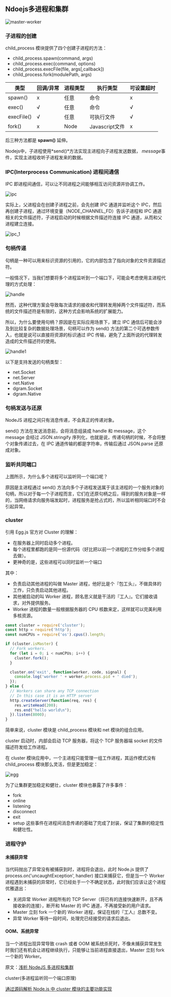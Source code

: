 ## Ndoejs多进程和集群

![master-worker](./images/master_worker.png)

### 子进程的创建

child_process 模块提供了四个创建子进程的方法：

+ child_process.spawn(command, args)
+ child_process.exec(command, options)
+ child_process.execFile(file, args[,callback])
+ child_process.fork(modulePath, args)

|类型|回调/异常|进程类型|执行类型|可设置超时|
|---|---|---|---|---|
|spawn()|x|任意|命令|x|
|exec()|√|任意|命令|√|
|execFile()|√|任意|可执行文件|√|
|fork()|x|Node|Javascript文件|x|

后三种方法都是 **spawn()** 延伸。

Nodejs中，子进程使用*send()*方法实现主进程向子进程发送数据， *message*事件，实现主进程收听子进程发来的数据。


### IPC(Interprocess Communication) 进程间通信

IPC 即进程间通信，可以让不同进程之间能够相互访问资源并协调工作。

![ipc](./images/IPC.png)

实际上，父进程会在创建子进程之前，会先创建 IPC 通道并监听这个 IPC，然后再创建子进程，通过环境变量（NODE_CHANNEL_FD）告诉子进程和 IPC 通道相关的文件描述符，子进程启动的时候根据文件描述符连接 IPC 通道，从而和父进程建立连接。

![ipc_1](./images/IPC_1.png)

### 句柄传递

句柄是一种可以用来标识资源的引用的，它的内部包含了指向对象的文件资源描述符。


一般情况下，当我们想要将多个进程监听到一个端口下，可能会考虑使用主进程代理的方式处理：

![handle](./images/handle.png)

然而，这种代理方案会导致每次请求的接收和代理转发用掉两个文件描述符，而系统的文件描述符是有限的，这种方式会影响系统的扩展能力。

所以，为什么要使用句柄？原因是在实际应用场景下，建立 IPC 通信后可能会涉及到比较复杂的数据处理场景，句柄可以作为 send() 方法的第二个可选参数传入，也就是说可以直接将资源的标识通过 IPC 传输，避免了上面所说的代理转发造成的文件描述符的使用。

![handle1](./images/handle1.png)

以下是支持发送的句柄类型：

+ net.Socket
+ net.Server
+ net.Native
+ dgram.Socket
+ dgram.Native


### 句柄发送与还原

NodeJS 进程之间只有消息传递，不会真正的传递对象。

send() 方法在发送消息前，会将消息组装成 handle 和 message，这个 message 会经过 JSON.stringify 序列化，也就是说，传递句柄的时候，不会将整个对象传递过去，在 IPC 通道传输的都是字符串，传输后通过 JSON.parse 还原成对象。

### 监听共同端口

上图所示，为什么多个进程可以监听同一个端口呢？

原因是主进程通过 send() 方法向多个子进程发送属于该主进程的一个服务对象的句柄，所以对于每一个子进程而言，它们在还原句柄之后，得到的服务对象是一样的，当网络请求向服务端发起时，进程服务是抢占式的，所以监听相同端口时不会引起异常。


### cluster

引用 Egg.js 官方对 Cluster 的理解：

+ 在服务器上同时启动多个进程。
+ 每个进程里都跑的是同一份源代码（好比把以前一个进程的工作分给多个进程去做）。
+ 更神奇的是，这些进程可以同时监听一个端口

其中：

+ 负责启动其他进程的叫做 Master 进程，他好比是个『包工头』，不做具体的工作，只负责启动其他进程。
+ 其他被启动的叫 Worker 进程，顾名思义就是干活的『工人』。它们接收请求，对外提供服务。
+ Worker 进程的数量一般根据服务器的 CPU 核数来定，这样就可以完美利用多核资源。

```javascript
const cluster = require('cluster');
const http = require('http');
const numCPUs = require('os').cpus().length;

if (cluster.isMaster) {
  // Fork workers.
  for (let i = 0; i < numCPUs; i++) {
    cluster.fork();
  }

  cluster.on('exit', function(worker, code, signal) {
    console.log('worker ' + worker.process.pid + ' died');
  });
} else {
  // Workers can share any TCP connection
  // In this case it is an HTTP server
  http.createServer(function(req, res) {
    res.writeHead(200);
    res.end("hello world\n");
  }).listen(8000);
}
```

简单来说，cluster 模块是 child_process 模块和 net 模块的组合应用。

cluster 启动时，内部会启动 TCP 服务器，将这个 TCP 服务器端 socket 的文件描述符发给工作进程。

在 cluster 模块应用中，一个主进程只能管理一组工作进程，其运作模式没有 child_process 模块那么灵活，但是更加稳定：


![egg](./images/egg-master-worker.png)

为了让集群更加稳定和健壮，cluster 模块也暴露了许多事件：

+ fork
+ online
+ listening
+ disconnect
+ exit
+ setup
这些事件在进程间消息传递的基础了完成了封装，保证了集群的稳定性和健壮性。

### 进程守护

#### 未捕获异常

当代码抛出了异常没有被捕获到时，进程将会退出，此时 Node.js 提供了 process.on('uncaughtException', handler) 接口来捕获它，但是当一个 Worker 进程遇到未捕获的异常时，它已经处于一个不确定状态，此时我们应该让这个进程优雅退出：

+ 关闭异常 Worker 进程所有的 TCP Server（将已有的连接快速断开，且不再接收新的连接），断开和 Master 的 IPC 通道，不再接受新的用户请求。
+ Master 立刻 fork 一个新的 Worker 进程，保证在线的『工人』总数不变。
+ 异常 Worker 等待一段时间，处理完已经接受的请求后退出。

#### OOM、系统异常

当一个进程出现异常导致 crash 或者 OOM 被系统杀死时，不像未捕获异常发生时我们还有机会让进程继续执行，只能够让当前进程直接退出，Master 立刻 fork 一个新的 Worker。


原文：[浅析 NodeJS 多进程和集群](https://mp.weixin.qq.com/s/Q6AZlXPmPaTDP5W5lB1JeQ)


cluster(多进程监听同一个端口原理)

[通过源码解析 Node.js 中 cluster 模块的主要功能实现](https://cnodejs.org/topic/56e84480833b7c8a0492e20c)

